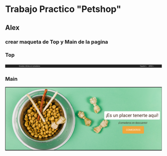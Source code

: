 # Trabajo Practico "Petshop" 

## Alex


### crear maqueta de Top y Main de la pagina

### Top



![TOP](root/img/Top.png)


### Main 

![MAIN](root/img/Main.png)




